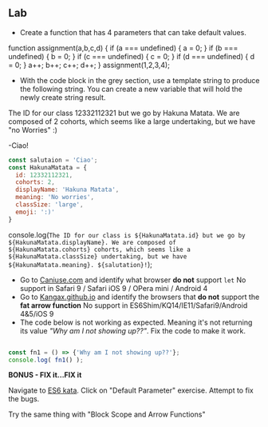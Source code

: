 ## Lab
- Create a function that has 4 parameters that can take default values.

function assignment(a,b,c,d) {
    if (a === undefined) {
          a = 0;
    }
    if (b === undefined) {
          b = 0;
    }
    if (c === undefined) {
          c = 0;
    }
    if (d === undefined) {
          d = 0;
    }
    a++;
    b++;
    c++;
    d++;
}
assignment(1,2,3,4);

-  With the code block in the grey section, use a template string to produce the following string. You can create a new variable that will hold the newly create string result. 

The ID for our class 12332112321 but we go by Hakuna Matata.
We are composed of 2 cohorts, which seems like a large undertaking, but we have "no Worries" :) 

 -Ciao!

```javascript
const salutaion = 'Ciao';
const HakunaMatata = {
  id: 12332112321,
  cohorts: 2,
  displayName: 'Hakuna Matata',
  meaning: 'No worries',
  classSize: 'large',
  emoji: ':)'
}
```
console.log(`The ID for our class is ${HakunaMatata.id} but we go by ${HakunaMatata.displayName}. We are composed of ${HakunaMatata.cohorts} cohorts, which seems like a ${HakunaMatata.classSize} undertaking, but we have ${HakunaMatata.meaning}. ${salutation}!`);

- Go to [Caniuse.com](http://caniuse.com/) and identify what browser **do not** support `let`
No support in Safari 9 / Safari iOS 9 / OPera mini / Android 4
- Go to [Kangax.github.io](http://kangax.github.io/compat-table/es6/) and identify the browsers that **do not** support the **fat arrow function**
No support in ES6Shim/KQ14/IE11/Safari9/Android 4&5/iOS 9
- The code below is not working as expected. Meaning it's not returning its value *"Why am I not showing up??"*. Fix the code to make it work.

```javascript

const fn1 = () => {'Why am I not showing up??'};
console.log( fn1() );

```

**BONUS - FIX it...FIX it**

Navigate to [ES6 kata](http://es6katas.org/). Click on "Default Parameter" exercise. Attempt to fix the bugs.

Try the same thing with "Block Scope and Arrow Functions"


